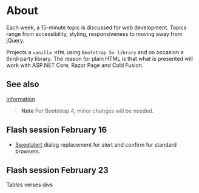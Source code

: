 # About

Each week, a 15-minute topic is discussed for web development. Topics range from accessibility, styling, responsiveness to moving away from jQuery.

Projects a `vanilla HTML` using `Bootstrap 5x library` and on occasion a third-party library. The reason for plain HTML is that what is presented will work with ASP.NET Core, Razor Page and Cold Fusion.

## See also

[Information](information.md)



> **Note**
> For Bootstrap 4, minor changes will be needed.

## Flash session February 16

- [Sweetalert](https://sweetalert2.github.io/) dialog replacement for alert and confirm for standard browsers.


## Flash session February 23

Tables verses divs